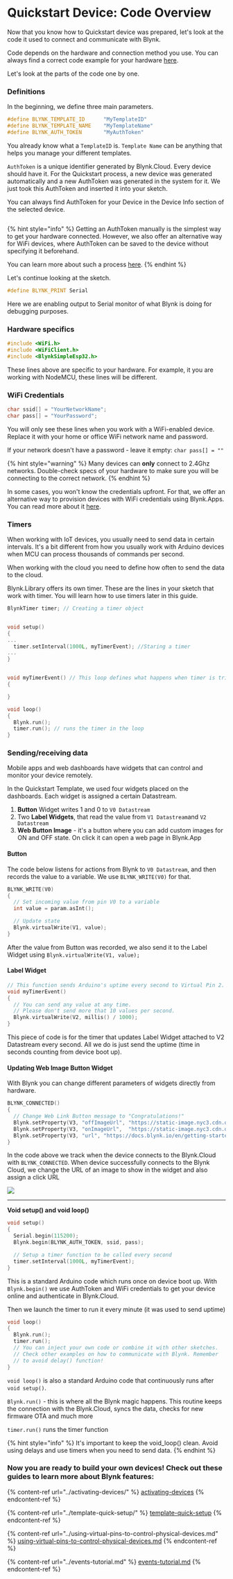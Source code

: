 # Quickstart Device: Code Overview

Now that you know how to Quickstart device was prepared, let's look at the code it used to connect and communicate with Blynk.

Code depends on the hardware and connection method you use. You can always find a correct code example for your hardware [here](https://examples.blynk.cc/).

Let's look at the parts of the code one by one.

### Definitions

In the beginning, we define three main parameters.

```cpp
#define BLYNK_TEMPLATE_ID      "MyTemplateID"
#define BLYNK_TEMPLATE_NAME    "MyTemplateName"
#define BLYNK_AUTH_TOKEN       "MyAuthToken"
```

You already know what a `TemplateID` is. `Template Name` can be anything that helps you manage your different templates.

`AuthToken` is a unique identifier generated by Blynk.Cloud. Every device should have it. For the Quickstart process, a new device was generated automatically and a new AuthToken was generated in the system for it. We just took this AuthToken and inserted it into your sketch.

You can always find AuthToken for your Device in the Device Info section of the selected device.

<figure><img src="../../.gitbook/assets/4-quickstart device-device info 1.png" alt=""><figcaption></figcaption></figure>

{% hint style="info" %}
Getting an AuthToken manually is the simplest way to get your hardware connected. However, we also offer an alternative way for WiFi devices, where AuthToken can be saved to the device without specifying it beforehand.

You can learn more about such a process [here](../activating-devices/blynk-edgent-wifi-provisioning.md).
{% endhint %}

Let's continue looking at the sketch.

```cpp
#define BLYNK_PRINT Serial
```

Here we are enabling output to Serial monitor of what Blynk is doing for debugging purposes.

### Hardware specifics

```cpp
#include <WiFi.h>
#include <WiFiClient.h>
#include <BlynkSimpleEsp32.h>
```

These lines above are specific to your hardware. For example, it you are working with NodeMCU, these lines will be different.

### WiFi Credentials

```cpp
char ssid[] = "YourNetworkName";
char pass[] = "YourPassword";
```

You will only see these lines when you work with a WiFi-enabled device. Replace it with your home or office WiFi network name and password.

If your network doesn't have a password - leave it empty: `char pass[] = ""`

{% hint style="warning" %}
Many devices can **only** connect to 2.4Ghz networks. Double-check specs of your hardware to make sure you will be connecting to the correct network.
{% endhint %}

In some cases, you won't know the credentials upfront. For that, we offer an alternative way to provision devices with WiFi credentials using Blynk.Apps. You can read more about it [here](../activating-devices/blynk-edgent-wifi-provisioning.md).



### Timers

When working with IoT devices, you usually need to send data in certain intervals. It's a bit different from how you usually work with Arduino devices when MCU can process thousands of commands per second.

When working with the cloud you need to define how often to send the data to the cloud.

Blynk.Library offers its own timer. These are the lines in your sketch that work with timer. You will learn how to use timers later in this guide.

```cpp
BlynkTimer timer; // Creating a timer object


void setup()
{
...
  timer.setInterval(1000L, myTimerEvent); //Staring a timer
...  
}


void myTimerEvent() // This loop defines what happens when timer is triggered
{

}

void loop()
{
  Blynk.run();
  timer.run(); // runs the timer in the loop
}
```

### Sending/receiving data

Mobile apps and web dashboards have widgets that can control and monitor your device remotely.

In the Quickstart Template, we used four widgets placed on the dashboards. Each widget is assigned a certain Datastream.

1. **Button** Widget writes 1 and 0 to `V0 Datastream`
2. Two **Label Widgets**, that read the value from `V1 Datastream`and `V2 Datastream`
3. **Web Button Image** - it's a button where you can add custom images for ON and OFF state. On click it can open a web page in Blynk.App

#### Button

The code below listens for actions from Blynk to `V0 Datastream`, and then records the value to a variable. We use `BLYNK_WRITE(V0)` for that.

```cpp
BLYNK_WRITE(V0)
{
  // Set incoming value from pin V0 to a variable
  int value = param.asInt();

  // Update state
  Blynk.virtualWrite(V1, value);
}
```

After the value from Button was recorded, we also send it to the Label Widget using `Blynk.virtualWrite(V1, value);`

#### Label Widget

```cpp
// This function sends Arduino's uptime every second to Virtual Pin 2.
void myTimerEvent()
{
  // You can send any value at any time.
  // Please don't send more that 10 values per second.
  Blynk.virtualWrite(V2, millis() / 1000);
}
```

This piece of code is for the timer that updates Label Widget attached to V2 Datastream every second. All we do is just send the uptime (time in seconds counting from device boot up).

#### Updating Web Image Button Widget

With Blynk you can change different parameters of widgets directly from hardware.

```cpp
BLYNK_CONNECTED()
{
  // Change Web Link Button message to "Congratulations!"
  Blynk.setProperty(V3, "offImageUrl", "https://static-image.nyc3.cdn.digitaloceanspaces.com/general/fte/congratulations.png");
  Blynk.setProperty(V3, "onImageUrl",  "https://static-image.nyc3.cdn.digitaloceanspaces.com/general/fte/congratulations_pressed.png");
  Blynk.setProperty(V3, "url", "https://docs.blynk.io/en/getting-started/template-quick-setup");
}
```

In the code above we track when the device connects to the Blynk.Cloud with `BLYNK_CONNECTED`. When device successfully connects to the Blynk Cloud, we change the URL of an image to show in the widget and also assign a click URL

![](../../.gitbook/assets/Blynk-quickstart-image-widget-update-property.jpg)

***

**Void setup() and void loop()**

```cpp
void setup()
{
  Serial.begin(115200);
  Blynk.begin(BLYNK_AUTH_TOKEN, ssid, pass);

  // Setup a timer function to be called every second
  timer.setInterval(1000L, myTimerEvent);
}
```

This is a standard Arduino code which runs once on device boot up. With `Blynk.begin()` we use AuthToken and WiFi credentials to get your device online and authenticate in Blynk.Cloud.

Then we launch the timer to run it every minute (it was used to send uptime)

```cpp
void loop()
{
  Blynk.run();
  timer.run();
  // You can inject your own code or combine it with other sketches.
  // Check other examples on how to communicate with Blynk. Remember
  // to avoid delay() function!
}
```

`void loop()` is also a standard Arduino code that continuously runs after `void setup()`.

`Blynk.run()` - this is where all the Blynk magic happens. This routine keeps the connection with the Blynk.Cloud, syncs the data, checks for new firmware OTA and much more

`timer.run()` runs the timer function

{% hint style="info" %}
It's important to keep the void\_loop() clean. Avoid using delays and use timers when you need to send data.
{% endhint %}

### **Now you are ready to build your own devices!** Check out these guides to learn more about Blynk features:

{% content-ref url="../activating-devices/" %}
[activating-devices](../activating-devices/)
{% endcontent-ref %}

{% content-ref url="../template-quick-setup/" %}
[template-quick-setup](../template-quick-setup/)
{% endcontent-ref %}

{% content-ref url="../using-virtual-pins-to-control-physical-devices.md" %}
[using-virtual-pins-to-control-physical-devices.md](../using-virtual-pins-to-control-physical-devices.md)
{% endcontent-ref %}

{% content-ref url="../events-tutorial.md" %}
[events-tutorial.md](../events-tutorial.md)
{% endcontent-ref %}

